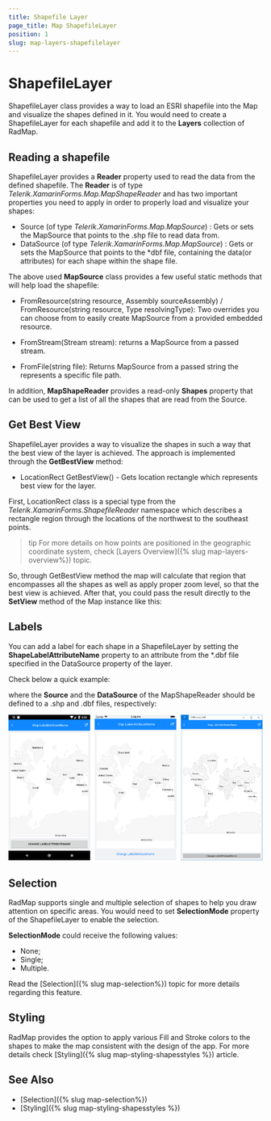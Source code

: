 ```yaml
---
title: Shapefile Layer
page_title: Map ShapefileLayer
position: 1
slug: map-layers-shapefilelayer
---
```


# ShapefileLayer

ShapefileLayer class provides a way to load an ESRI shapefile into the Map and visualize the shapes defined in it. You would need to create a ShapefileLayer for each shapefile and add it to the **Layers** collection of RadMap.

## Reading a shapefile

ShapefileLayer provides a **Reader** property used to read the data from the defined shapefile. The **Reader** is of type *Telerik.XamarinForms.Map.MapShapeReader* and has two important properties you need to apply in order to properly load and visualize your shapes:

* Source (of type *Telerik.XamarinForms.Map.MapSource*) : Gets or sets the MapSource that points to the .shp file to read data from. 
* DataSource (of type *Telerik.XamarinForms.Map.MapSource*) : Gets or sets the MapSource that points to the *dbf file, containing the data(or attributes) for each shape within the shape file. 

The above used **MapSource** class provides a few useful static methods that will help load the shapefile:

* FromResource(string resource, Assembly sourceAssembly) / FromResource(string resource, Type resolvingType): Two overrides you can choose from to easily create MapSource from a provided embedded resource. 

* FromStream(Stream stream): returns a MapSource from a passed stream.
* FromFile(string file):  Returns MapSource from a passed string the represents a specific file path.

In addition, **MapShapeReader** provides a read-only **Shapes** property that can be used to get a list of all the shapes that are read from the Source. 

## Get Best View

ShapefileLayer provides a way to visualize the shapes in such a way that the best view of the layer is achieved. The approach is implemented through the **GetBestView** method:

*  LocationRect GetBestView() -  Gets location rectangle which represents best view for the layer.

First, LocationRect class is a special type from the *Telerik.XamarinForms.ShapefileReader* namespace which describes a rectangle region through the locations of the northwest to the southeast points.  

>tip For more details on how points are positioned in the geographic coordinate system, check [Layers Overview]({% slug map-layers-overview%}) topic. 

So, through GetBestView method the map will calculate that region that encompasses all the shapes as well as apply proper zoom level, so that the best view is achieved. After that, you could pass the result directly to the **SetView** method of the Map instance like this:

<snippet id='map-setbestview-code' />

## Labels

You can add a label for each shape in a ShapefileLayer by setting the **ShapeLabelAttributeName** property to an attribute from the *.dbf file specified in the DataSource property of the layer.

Check below a quick example:

<snippet id='map-labels-xaml' />

where the **Source** and the **DataSource** of the MapShapeReader should be defined to a .shp and .dbf files, respectively:

<snippet id='map-labels-settintsource' />

![Map ShapeLayer Labels](../images/map_shapelayer_labels.png)

## Selection

RadMap supports single and multiple selection of shapes to help you draw attention on specific areas. You would need to set **SelectionMode** property of the ShapefileLayer to enable the selection. 

**SelectionMode** could receive the following values:
* None;
* Single;
* Multiple.

Read the [Selection]({% slug map-selection%}) topic for more details regarding this feature.

## Styling

RadMap provides the option to apply various Fill and Stroke colors to the shapes to make the map consistent with the design of the app. For more details check [Styling]({% slug map-styling-shapesstyles %}) article. 

## See Also

- [Selection]({% slug map-selection%})
- [Styling]({% slug map-styling-shapesstyles %})